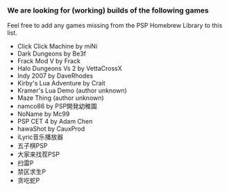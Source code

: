 ### We are looking for (working) builds of the following games

Feel free to add any games missing from the PSP Homebrew Library to this list.

- Click Click Machine by miNi
- Dark Dungeons by Be3f
- Frack Mod V by Frack
- Halo Dungeons Vs 2 by VettaCrossX
- Indy 2007 by DaveRhodes
- Kirby's Lua Adventure by Crait
- Kramer's Lua Demo (author unknown)
- Maze Thing (author unknown)
- namco86 by PSP開発幼稚園
- NoName by Mc99
- PSP CET 4 by Adam Chen
- hawaShot by CauxProd
- iLyric音乐播放器
- 五子棋PSP
- 大家来找茬PSP
- 扫雷P
- 禁区求生P
- 贪吃蛇P
